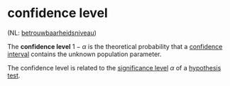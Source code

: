 # confidence level

(NL: [betrouwbaarheidsniveau](../nl/betrouwbaarheidsniveau.md))

The **confidence level** $1-\alpha$ is the theoretical probability that a [confidence interval](confidence-interval.md) contains the unknown population parameter.

The confidence level is related to the [significance level](significance-level.md) $\alpha$ of a [hypothesis test](hypothesis-test.md).
